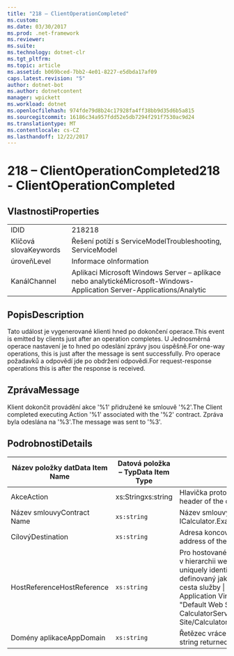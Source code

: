```yaml
---
title: "218 – ClientOperationCompleted"
ms.custom: 
ms.date: 03/30/2017
ms.prod: .net-framework
ms.reviewer: 
ms.suite: 
ms.technology: dotnet-clr
ms.tgt_pltfrm: 
ms.topic: article
ms.assetid: b069bced-7bb2-4e01-8227-e5dbda17af09
caps.latest.revision: "5"
author: dotnet-bot
ms.author: dotnetcontent
manager: wpickett
ms.workload: dotnet
ms.openlocfilehash: 974fde79d8b24c17928fa4ff38bb9d35d6b5a815
ms.sourcegitcommit: 16186c34a957fdd52e5db7294f291f7530ac9d24
ms.translationtype: MT
ms.contentlocale: cs-CZ
ms.lasthandoff: 12/22/2017
---
```

# <a name="218---clientoperationcompleted"></a><span data-ttu-id="6405d-102">218 – ClientOperationCompleted</span><span class="sxs-lookup"><span data-stu-id="6405d-102">218 - ClientOperationCompleted</span></span>
## <a name="properties"></a><span data-ttu-id="6405d-103">Vlastnosti</span><span class="sxs-lookup"><span data-stu-id="6405d-103">Properties</span></span>  
  
|||  
|-|-|  
|<span data-ttu-id="6405d-104">ID</span><span class="sxs-lookup"><span data-stu-id="6405d-104">ID</span></span>|<span data-ttu-id="6405d-105">218</span><span class="sxs-lookup"><span data-stu-id="6405d-105">218</span></span>|  
|<span data-ttu-id="6405d-106">Klíčová slova</span><span class="sxs-lookup"><span data-stu-id="6405d-106">Keywords</span></span>|<span data-ttu-id="6405d-107">Řešení potíží s ServiceModel</span><span class="sxs-lookup"><span data-stu-id="6405d-107">Troubleshooting, ServiceModel</span></span>|  
|<span data-ttu-id="6405d-108">úroveň</span><span class="sxs-lookup"><span data-stu-id="6405d-108">Level</span></span>|<span data-ttu-id="6405d-109">Informace o</span><span class="sxs-lookup"><span data-stu-id="6405d-109">Information</span></span>|  
|<span data-ttu-id="6405d-110">Kanál</span><span class="sxs-lookup"><span data-stu-id="6405d-110">Channel</span></span>|<span data-ttu-id="6405d-111">Aplikaci Microsoft Windows Server – aplikace nebo analytické</span><span class="sxs-lookup"><span data-stu-id="6405d-111">Microsoft-Windows-Application Server-Applications/Analytic</span></span>|  
  
## <a name="description"></a><span data-ttu-id="6405d-112">Popis</span><span class="sxs-lookup"><span data-stu-id="6405d-112">Description</span></span>  
 <span data-ttu-id="6405d-113">Tato událost je vygenerované klienti hned po dokončení operace.</span><span class="sxs-lookup"><span data-stu-id="6405d-113">This event is emitted by clients just after an operation completes.</span></span> <span data-ttu-id="6405d-114">U Jednosměrná operace nastavení je to hned po odeslání zprávy jsou úspěšně.</span><span class="sxs-lookup"><span data-stu-id="6405d-114">For one-way operations, this is just after the message is sent successfully.</span></span> <span data-ttu-id="6405d-115">Pro operace požadavků a odpovědí jde po obdržení odpovědi.</span><span class="sxs-lookup"><span data-stu-id="6405d-115">For request-response operations this is after the response is received.</span></span>  
  
## <a name="message"></a><span data-ttu-id="6405d-116">Zpráva</span><span class="sxs-lookup"><span data-stu-id="6405d-116">Message</span></span>  
 <span data-ttu-id="6405d-117">Klient dokončit provádění akce '%1' přidružené ke smlouvě '%2'.</span><span class="sxs-lookup"><span data-stu-id="6405d-117">The Client completed executing Action '%1' associated with the '%2' contract.</span></span> <span data-ttu-id="6405d-118">Zpráva byla odeslána na '%3'.</span><span class="sxs-lookup"><span data-stu-id="6405d-118">The message was sent to '%3'.</span></span>  
  
## <a name="details"></a><span data-ttu-id="6405d-119">Podrobnosti</span><span class="sxs-lookup"><span data-stu-id="6405d-119">Details</span></span>  
  
|<span data-ttu-id="6405d-120">Název položky dat</span><span class="sxs-lookup"><span data-stu-id="6405d-120">Data Item Name</span></span>|<span data-ttu-id="6405d-121">Datová položka – Typ</span><span class="sxs-lookup"><span data-stu-id="6405d-121">Data Item Type</span></span>|<span data-ttu-id="6405d-122">Popis</span><span class="sxs-lookup"><span data-stu-id="6405d-122">Description</span></span>|  
|--------------------|--------------------|-----------------|  
|<span data-ttu-id="6405d-123">Akce</span><span class="sxs-lookup"><span data-stu-id="6405d-123">Action</span></span>|<span data-ttu-id="6405d-124">xs:String</span><span class="sxs-lookup"><span data-stu-id="6405d-124">xs:string</span></span>|<span data-ttu-id="6405d-125">Hlavička protokolu SOAP akce odchozí zprávy.</span><span class="sxs-lookup"><span data-stu-id="6405d-125">The SOAP action header of the outgoing message.</span></span>|  
|<span data-ttu-id="6405d-126">Název smlouvy</span><span class="sxs-lookup"><span data-stu-id="6405d-126">Contract Name</span></span>|`xs:string`|<span data-ttu-id="6405d-127">Název smlouvy.</span><span class="sxs-lookup"><span data-stu-id="6405d-127">The name of the contract.</span></span> <span data-ttu-id="6405d-128">Příklad: ICalculator.</span><span class="sxs-lookup"><span data-stu-id="6405d-128">Example: ICalculator.</span></span>|  
|<span data-ttu-id="6405d-129">Cílový</span><span class="sxs-lookup"><span data-stu-id="6405d-129">Destination</span></span>|`xs:string`|<span data-ttu-id="6405d-130">Adresa koncového bodu služby, který vám byl zaslán zprávy.</span><span class="sxs-lookup"><span data-stu-id="6405d-130">The address of the service endpoint that the message was sent to.</span></span>|  
|<span data-ttu-id="6405d-131">HostReference</span><span class="sxs-lookup"><span data-stu-id="6405d-131">HostReference</span></span>|`xs:string`|<span data-ttu-id="6405d-132">Pro hostované webové služby v tomto poli jednoznačně identifikuje v hierarchii webové služby.</span><span class="sxs-lookup"><span data-stu-id="6405d-132">For Web-hosted services, this field uniquely identifies the service in the Web hierarchy.</span></span> <span data-ttu-id="6405d-133">Formát je definovaný jako "virtuální cesta aplikace název webu &#124; Virtuální cesta služby &#124; ServiceName}.</span><span class="sxs-lookup"><span data-stu-id="6405d-133">Its format is defined as 'Web Site Name Application Virtual Path&#124;Service Virtual Path&#124;ServiceName'.</span></span> <span data-ttu-id="6405d-134">Příklad: "Default Web Site/CalculatorApplication &#124;/CalculatorService.svc &#124; CalculatorService'.</span><span class="sxs-lookup"><span data-stu-id="6405d-134">Example: 'Default Web Site/CalculatorApplication&#124;/CalculatorService.svc&#124;CalculatorService'.</span></span>|  
|<span data-ttu-id="6405d-135">Domény aplikace</span><span class="sxs-lookup"><span data-stu-id="6405d-135">AppDomain</span></span>|`xs:string`|<span data-ttu-id="6405d-136">Řetězec vrácený AppDomain.CurrentDomain.FriendlyName.</span><span class="sxs-lookup"><span data-stu-id="6405d-136">The string returned by AppDomain.CurrentDomain.FriendlyName.</span></span>|
